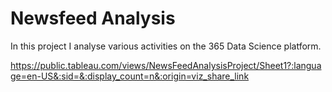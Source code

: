 # Newsfeed Analysis

In this project I analyse various activities on the 365 Data Science platform.

https://public.tableau.com/views/NewsFeedAnalysisProject/Sheet1?:language=en-US&:sid=&:display_count=n&:origin=viz_share_link
